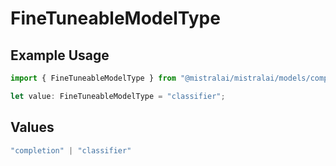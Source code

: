 # FineTuneableModelType

## Example Usage

```typescript
import { FineTuneableModelType } from "@mistralai/mistralai/models/components";

let value: FineTuneableModelType = "classifier";
```

## Values

```typescript
"completion" | "classifier"
```